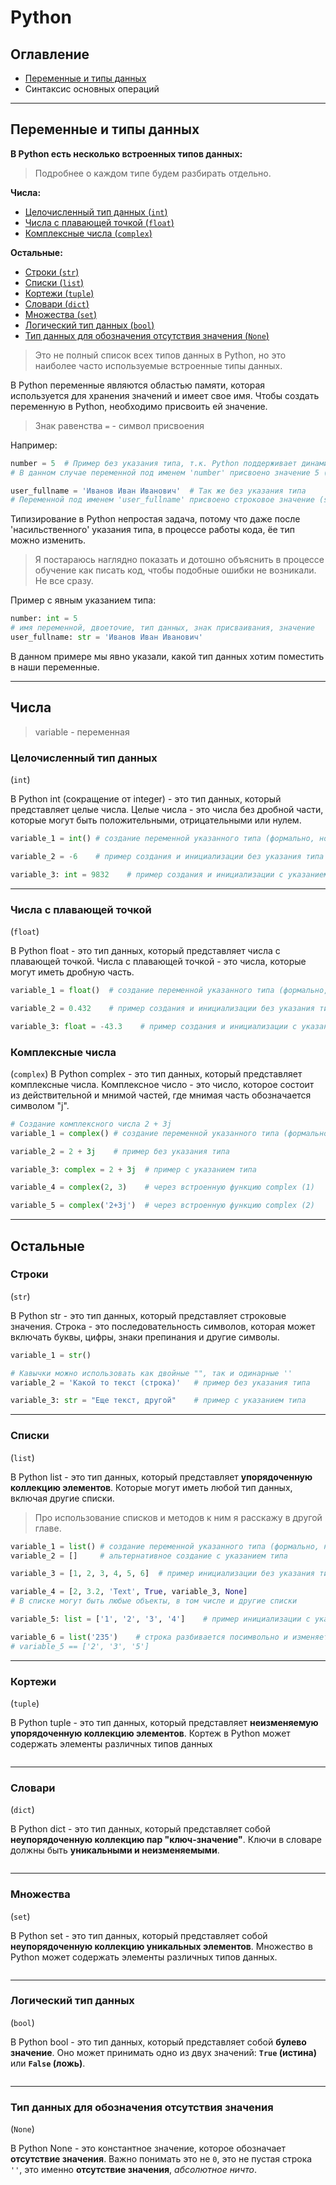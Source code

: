 # Python

## Оглавление

- [Переменные и типы данных](#Переменные-и-типы-данных)
- Синтаксис основных операций

___
## Переменные и типы данных

**В Python есть несколько встроенных типов данных:**
> Подробнее о каждом типе будем разбирать отдельно.

**Числа:**
- [Целочисленный тип данных (`int`)](#Целочисленный-тип-данных)
- [Числа с плавающей точкой (`float`)](#Числа-с-плавающей-точкой)
- [Комплексные числа (`complex`)](#Комплексные-числа)

**Остальные:**
- [Строки (`str`)](#Строки)
- [Списки (`list`)](#Списки)
- [Кортежи (`tuple`)](#Кортежи)
- [Словари (`dict`)](#Словари)
- [Множества (`set`)](#Множества)
- [Логический тип данных (`bool`)](#Логический-тип-данных)
- [Тип данных для обозначения отсутствия значения (`None`)](#Тип-данных-для-обозначения-отсутствия-значения)

> Это не полный список всех типов данных в Python, но это наиболее часто используемые встроенные типы данных.

В Python переменные являются областью памяти, которая используется для хранения значений и имеет свое имя. Чтобы создать переменную в Python, необходимо присвоить ей значение. 

>  Знак равенства `=` - символ присвоения 

Например:
```Python
number = 5  # Пример без указания типа, т.к. Python поддерживает динамическую типизацию
# В данном случае переменной под именем 'number' присвоено значение 5 (int)

user_fullname = 'Иванов Иван Иванович'  # Так же без указания типа
# Переменной под именем 'user_fullname' присвоено строковое значение (str)
```

Типизирование в Python непростая задача, потому что даже после 'насильственного' указания типа, в процессе работы кода, ёе тип можно изменить.

> Я постараюсь наглядно показать и дотошно объяснить в процессе обучение как писать код, чтобы подобные ошибки не возникали. Не все сразу.

Пример с явным указанием типа:

```Python
number: int = 5
# имя переменной, двоеточие, тип данных, знак присваивания, значение
user_fullname: str = 'Иванов Иван Иванович'
```
В данном примере мы явно указали, какой тип данных хотим поместить в наши переменные.

---
## Числа
> variable - переменная 
### Целочисленный тип данных
(`int`)

В Python int (сокращение от integer) - это тип данных, который представляет целые числа. Целые числа - это числа без дробной части, которые могут быть положительными, отрицательными или нулем.
```Python
variable_1 = int() # создание переменной указанного типа (формально, но инициализация тоже есть)

variable_2 = -6    # пример создания и инициализации без указания типа

variable_3: int = 9832    # пример создания и инициализации с указанием типа
```

---
### Числа с плавающей точкой
(`float`)

В Python float - это тип данных, который представляет числа с плавающей точкой. Числа с плавающей точкой - это числа, которые могут иметь дробную часть.
```Python
variable_1 = float()  # создание переменной указанного типа (формально, но инициализация тоже есть)

variable_2 = 0.432    # пример создания и инициализации без указания типа

variable_3: float = -43.3    # пример создания и инициализации с указанием типа
```

### Комплексные числа
(`complex`)
В Python complex - это тип данных, который представляет комплексные числа. Комплексное число - это число, которое состоит из действительной и мнимой частей, где мнимая часть обозначается символом "j".
```Python
# Создание комплексного числа 2 + 3j
variable_1 = complex() # создание переменной указанного типа (формально, но инициализация тоже есть)

variable_2 = 2 + 3j    # пример без указания типа

variable_3: complex = 2 + 3j  # пример с указанием типа

variable_4 = complex(2, 3)    # через встроенную функцию complex (1)

variable_5 = complex('2+3j')  # через встроенную функцию complex (2)
```

---
## Остальные

### Строки
(`str`)

В Python str - это тип данных, который представляет строковые значения. Строка - это последовательность символов, которая может включать буквы, цифры, знаки препинания и другие символы.

```Python
variable_1 = str()

# Кавычки можно использовать как двойные "", так и одинарные ''
variable_2 = 'Какой то текст (строка)'   # пример без указания типа

variable_3: str = "Еще текст, другой"    # пример с указанием типа
```

---
### Списки
(`list`)

В Python list - это тип данных, который представляет **упорядоченную коллекцию элементов**. Которые могут иметь любой тип данных, включая другие списки.
> Про использование списков и методов к ним я расскажу в другой главе.
```Python
variable_1 = list() # создание переменной указанного типа (формально, но инициализация тоже есть)
variable_2 = []     # альтернативное создание с указанием типа

variable_3 = [1, 2, 3, 4, 5, 6]  # пример инициализации без указания типа

variable_4 = [2, 3.2, 'Text', True, variable_3, None]
# В списке могут быть любые объекты, в том числе и другие списки

variable_5: list = ['1', '2', '3', '4']    # пример инициализации с указанием типа

variable_6 = list('235')    # строка разбивается посимвольно и изменяется в список
# variable_5 == ['2', '3', '5']
```

---
### Кортежи
(`tuple`)

В Python tuple - это тип данных, который представляет **неизменяемую упорядоченную коллекцию элементов**. Кортеж в Python может содержать элементы различных типов данных
```Python


```

---
### Словари
(`dict`)

В Python dict - это тип данных, который представляет собой **неупорядоченную коллекцию пар "ключ-значение"**. Ключи в словаре должны быть **уникальными и неизменяемыми**.
```Python


```

---
### Множества
(`set`)

В Python set - это тип данных, который представляет собой **неупорядоченную коллекцию уникальных элементов**. Множество в Python может содержать элементы различных типов данных.
```Python


```

---
### Логический тип данных
(`bool`)

В Python bool - это тип данных, который представляет собой **булево значение**. Оно может принимать одно из двух значений: **`True` (истина)** или **`False` (ложь)**.
```Python


```

---
### Тип данных для обозначения отсутствия значения
(`None`)

В Python None - это константное значение, которое обозначает **отсутствие значения**.
Важно понимать это не `0`, это не пустая строка `''`, это именно **отсутствие значения**, *абсолютное ничто*. 
```Python


```